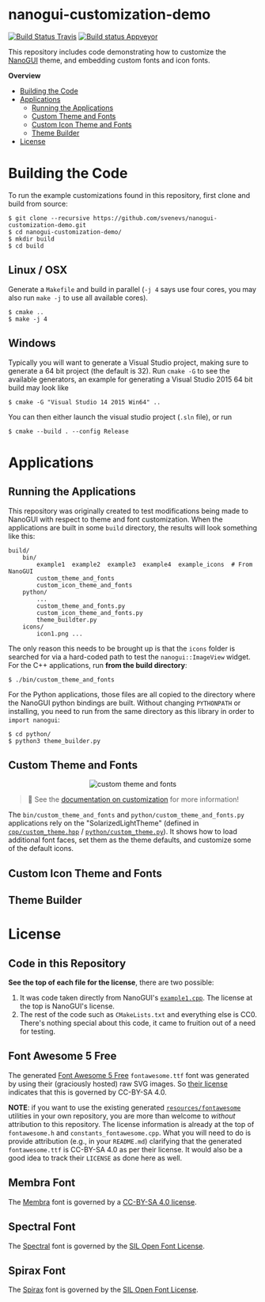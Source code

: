 # nanogui-customization-demo

[![Build Status Travis](https://travis-ci.org/svenevs/nanogui-customization-demo.svg?branch=master)](https://travis-ci.org/svenevs/nanogui-customization-demo)
[![Build status Appveyor](https://ci.appveyor.com/api/projects/status/5sxk8hvkcq0xgm5x?svg=true)](https://ci.appveyor.com/project/svenevs/nanogui-customization-demo)

This repository includes code demonstrating how to customize the [NanoGUI][nanogui]
theme, and embedding custom fonts and icon fonts.

**Overview**

- [Building the Code](#building-the-code)
- [Applications](#applications)
    - [Running the Applications](#running-the-applications)
    - [Custom Theme and Fonts](#custom-theme-and-fonts)
    - [Custom Icon Theme and Fonts](#custom-icon-theme-and-fonts)
    - [Theme Builder](#theme-builder)
- [License](#license)

# Building the Code

To run the example customizations found in this repository, first clone and build from
source:

```console
$ git clone --recursive https://github.com/svenevs/nanogui-customization-demo.git
$ cd nanogui-customization-demo/
$ mkdir build
$ cd build
```

## Linux / OSX

Generate a `Makefile` and build in parallel (`-j 4` says use four cores, you may also
run `make -j` to use all available cores).

```console
$ cmake ..
$ make -j 4
```

## Windows

Typically you will want to generate a Visual Studio project, making sure to generate a
64 bit project (the default is 32).  Run `cmake -G` to see the available generators, an
example for generating a Visual Studio 2015 64 bit build may look like

```console
$ cmake -G "Visual Studio 14 2015 Win64" ..
```

You can then either launch the visual studio project (`.sln` file), or run

```console
$ cmake --build . --config Release
```

# Applications

## Running the Applications

This repository was originally created to test modifications being made to NanoGUI with
respect to theme and font customization.  When the applications are built in some
``build`` directory, the results will look something like this:

```
build/
    bin/
        example1  example2  example3  example4  example_icons  # From NanoGUI
        custom_theme_and_fonts
        custom_icon_theme_and_fonts
    python/
        ...
        custom_theme_and_fonts.py
        custom_icon_theme_and_fonts.py
        theme_buildter.py
    icons/
        icon1.png ...
```

The only reason this needs to be brought up is that the ``icons`` folder is searched for
via a hard-coded path to test the `nanogui::ImageView` widget.  For the C++
applications, run **from the build directory**:

```console
$ ./bin/custom_theme_and_fonts
```

For the Python applications, those files are all copied to the directory where the
NanoGUI python bindings are built.  Without changing `PYTHONPATH` or installing, you
need to run from the same directory as this library in order to `import nanogui`:

```console
$ cd python/
$ python3 theme_builder.py
```

## Custom Theme and Fonts

<p align="center">
  <img alt="custom theme and fonts" src="https://github.com/svenevs/nanogui-customization-demo/blob/master/resources/screens/custom_theme_and_fonts.png" />
</p>

> 👀 See the [documentation on customization](http://nanogui.readthedocs.io/en/latest/usage.html#python)
> for more information!

The `bin/custom_theme_and_fonts` and `python/custom_theme_and_fonts.py` applications
rely on the "SolarizedLightTheme" (defined in
[`cpp/custom_theme.hpp`](cpp/custom_theme.hpp) /
[`python/custom_theme.py`](python/custom_theme.py)).  It shows how to load additional
font faces, set them as the theme defaults, and customize some of the default icons.

## Custom Icon Theme and Fonts

## Theme Builder


# License

## Code in this Repository

**See the top of each file for the license**, there are two possible:

1. It was code taken directly from NanoGUI's
   [``example1.cpp``](https://github.com/wjakob/nanogui/blob/master/src/example1.cpp).
   The license at the top is NanoGUI's license.
2. The rest of the code such as ``CMakeLists.txt`` and everything else is CC0.  There's
   nothing special about this code, it came to fruition out of a need for testing.

## Font Awesome 5 Free

The generated [Font Awesome 5 Free][fontawesome] `fontawesome.ttf` font was generated
by using their (graciously hosted) raw SVG images.  So
[their license](resources/fontawesome/LICENSE) indicates that this is governed by
CC-BY-SA 4.0.

**NOTE**: if you want to use the existing generated
[`resources/fontawesome`](resources/fontawesome) utilities in your own repository, you
are more than welcome to _without_ attribution to this repository.  The license
information is already at the top of `fontawesome.h` and `constants_fontawesome.cpp`.
What you will need to do is provide attribution (e.g., in your `README.md`) clarifying
that the generated `fontawesome.ttf` is CC-BY-SA 4.0 as per their license.  It would
also be a good idea to track their `LICENSE` as done here as well.

## Membra Font

The [Membra][membra] font is governed by a
[CC-BY-SA 4.0 license](resources/membra/LICENSE).

## Spectral Font

The [Spectral][spectral] font is governed by the
[SIL Open Font License](resources/spectral/LICENSE).

## Spirax Font

The [Spirax][spirax] font is governed by the
[SIL Open Font License](resources/spirax/LICENSE).


[nanogui]:     https://github.com/wjakob/nanogui
[membra]:      https://www.fontsquirrel.com/fonts/membra
[spectral]:    https://fonts.google.com/specimen/Spectral
[spirax]:      https://fonts.google.com/specimen/Spirax
[fontawesome]: https://fontawesome.com/
